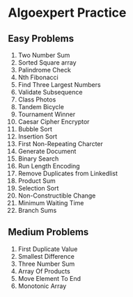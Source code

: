 # Algoexpert Practice

## Easy Problems

1. Two Number Sum
2. Sorted Square array
3. Palindrome Check
4. Nth Fibonacci
5. Find Three Largest Numbers
6. Validate Subsequence
7. Class Photos
8. Tandem Bicycle
9. Tournament Winner
10. Caesar Cipher Encryptor
11. Bubble Sort
12. Insertion Sort
13. First Non-Repeating Charcter
14. Generate Document
15. Binary Search
16. Run Length Encoding
17. Remove Duplicates from Linkedlist
18. Product Sum
19. Selection Sort
20. Non-Constructible Change
21. Minimum Waiting Time
22. Branch Sums

## Medium Problems

1. First Duplicate Value
2. Smallest Difference
3. Three Number Sum
4. Array Of Products
5. Move Element To End
6. Monotonic Array